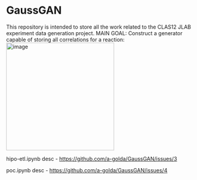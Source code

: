 # GaussGAN
This repository is intended to store all the work related to the CLAS12 JLAB experiment data generation project. 
MAIN GOAL: Construct a generator capable of storing all correlations for a reaction:  
<img width="289" alt="image" src="https://user-images.githubusercontent.com/58049397/181111282-a9c6c668-4d96-4f0b-8581-354b5487c41f.png">

hipo-etl.ipynb desc - https://github.com/a-golda/GaussGAN/issues/3

poc.ipynb desc - https://github.com/a-golda/GaussGAN/issues/4

